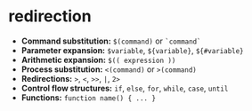# redirection

* **Command substitution:** `$(command)` or `` `command` ``
* **Parameter expansion:** `$variable`, `${variable}`, `${#variable}`
* **Arithmetic expansion:** `$(( expression ))`
* **Process substitution:** `<(command)` or `>(command)`
* **Redirections:** `>`, `<`, `>>`, `|`, `2>`
* **Control flow structures:** `if`, `else`, `for`, `while`, `case`, `until`
* **Functions:** `function name() { ... }`
